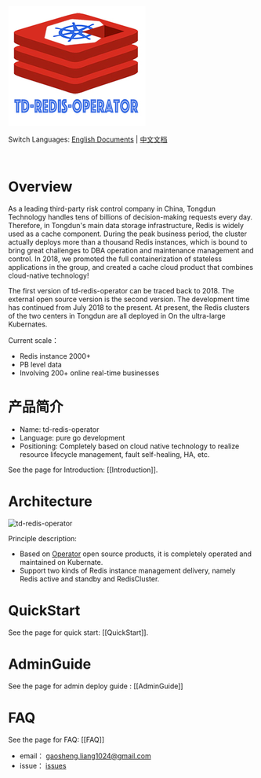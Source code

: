 
![td-redis-operator](docs/imgs/td-redis-operator-logo.jpg)


Switch Languages: <a href="README.md">English Documents</a> | <a href="README-zh.md">中文文档</a>

<br>


# Overview

As a leading third-party risk control company in China, Tongdun Technology handles tens of billions of decision-making requests every day. Therefore, in Tongdun's main data storage infrastructure, Redis is widely used as a cache component. During the peak business period, the cluster actually deploys more than a thousand Redis instances, which is bound to bring great challenges to DBA operation and maintenance management and control. In 2018, we promoted the full containerization of stateless applications in the group, and created a cache cloud product that combines cloud-native technology! <br>

The first version of td-redis-operator can be traced back to 2018. The external open source version is the second version. The development time has continued from July 2018 to the present. At present, the Redis clusters of the two centers in Tongdun are all deployed in On the ultra-large Kubernates.<br>

Current scale：
* Redis instance 2000+
* PB level data
* Involving 200+ online real-time businesses


# 产品简介

* Name: td-redis-operator
* Language: pure go development
* Positioning: Completely based on cloud native technology to realize resource lifecycle management, fault self-healing, HA, etc.

See the page for Introduction: [[Introduction]].

# Architecture

![td-redis-operator](https://github.com/tongdun/td-redis-operator/blob/gaoshengL-patch-1/1.png)

Principle description:
* Based on <a href="https://kubernetes.io/docs/concepts/extend-kubernetes/operator/">Operator</a> open source products, it is completely operated and maintained on Kubernate.
* Support two kinds of Redis instance management delivery, namely Redis active and standby and RedisCluster.


# QuickStart

See the page for quick start: [[QuickStart]].

# AdminGuide

See the page for admin deploy guide : [[AdminGuide]]

# FAQ

See the page for FAQ: [[FAQ]]

* email： gaosheng.liang1024@gmail.com
* issue： <a href="https://github.com/tongdun/td-redis-operator/issues">issues</a>



